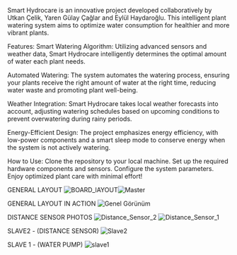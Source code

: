Smart Hydrocare is an innovative project developed collaboratively by Utkan Çelik, Yaren Gülay Çağlar and Eylül Haydaroğlu. This intelligent plant watering system aims to optimize water consumption for healthier and more vibrant plants.

Features:
Smart Watering Algorithm: Utilizing advanced sensors and weather data, Smart Hydrocare intelligently determines the optimal amount of water each plant needs.

Automated Watering: The system automates the watering process, ensuring your plants receive the right amount of water at the right time, reducing water waste and promoting plant well-being.

Weather Integration: Smart Hydrocare takes local weather forecasts into account, adjusting watering schedules based on upcoming conditions to prevent overwatering during rainy periods.

Energy-Efficient Design: The project emphasizes energy efficiency, with low-power components and a smart sleep mode to conserve energy when the system is not actively watering.

How to Use:
Clone the repository to your local machine.
Set up the required hardware components and sensors.
Configure the system parameters.
Enjoy optimized plant care with minimal effort!


GENERAL LAYOUT
![BOARD_lAYOUT](https://github.com/Utkancelik/Smart-Hydrocare/assets/56562121/edfa6d1a-824a-4220-a86c-0bfcc6b66596)![Master](https://github.com/Utkancelik/Smart-Hydrocare/assets/56562121/77bb3f6b-5c5d-4f7c-8444-f7593ce260b5)

GENERAL LAYOUT IN ACTION
![Genel Görünüm](https://github.com/Utkancelik/Smart-Hydrocare/assets/56562121/4489f49e-73ca-4b87-a532-fe85e78ddec2)

DISTANCE SENSOR PHOTOS
![Distance_Sensor_2](https://github.com/Utkancelik/Smart-Hydrocare/assets/56562121/96a5408c-64ce-4e92-8b39-7e21fdaa0b88)
![Distance_Sensor_1](https://github.com/Utkancelik/Smart-Hydrocare/assets/56562121/a64ebe90-4628-4c08-93b7-5cc80abfc309)

SLAVE2 - (DISTANCE SENSOR)
![Slave2](https://github.com/Utkancelik/Smart-Hydrocare/assets/56562121/d0d403fd-f0f5-4828-8ef2-6582424d1633)

SLAVE 1 - (WATER PUMP)
![slave1](https://github.com/Utkancelik/Smart-Hydrocare/assets/56562121/63fd104f-b6e7-4872-96b9-1efe4e2cee85)
